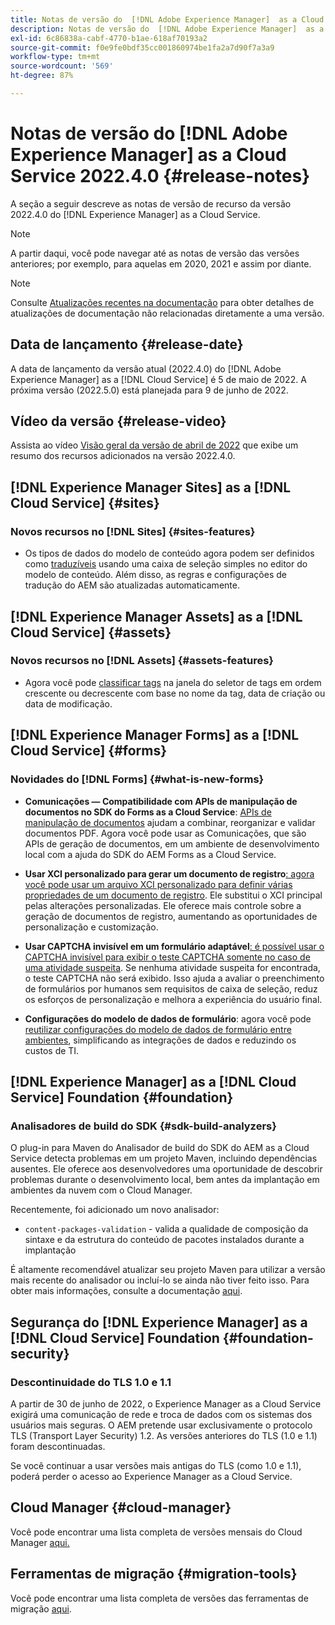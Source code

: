 ```yaml
---
title: Notas de versão do  [!DNL Adobe Experience Manager]  as a Cloud Service 2022.4.0.
description: Notas de versão do  [!DNL Adobe Experience Manager]  as a Cloud Service 2022.4.0.
exl-id: 6c86838a-cabf-4770-b1ae-618af70193a2
source-git-commit: f0e9fe0bdf35cc001860974be1fa2a7d90f7a3a9
workflow-type: tm+mt
source-wordcount: '569'
ht-degree: 87%

---
```


# Notas de versão do [!DNL Adobe Experience Manager] as a Cloud Service 2022.4.0 {#release-notes}

A seção a seguir descreve as notas de versão de recurso da versão 2022.4.0 do [!DNL Experience Manager] as a Cloud Service.

>[!NOTE]
>
>A partir daqui, você pode navegar até as notas de versão das versões anteriores; por exemplo, para aquelas em 2020, 2021 e assim por diante.

>[!NOTE]
>
>Consulte [Atualizações recentes na documentação](https://experienceleague.adobe.com/docs/experience-manager-release-information/aem-release-updates/doc-updates/documentation-updates.html?lang=pt-BR) para obter detalhes de atualizações de documentação não relacionadas diretamente a uma versão.

## Data de lançamento {#release-date}

A data de lançamento da versão atual (2022.4.0) do [!DNL Adobe Experience Manager] as a [!DNL Cloud Service] é 5 de maio de 2022.
A próxima versão (2022.5.0) está planejada para 9 de junho de 2022.

## Vídeo da versão {#release-video}

Assista ao vídeo [Visão geral da versão de abril de 2022](https://video.tv.adobe.com/v/342612?quality=12) que exibe um resumo dos recursos adicionados na versão 2022.4.0.

## [!DNL Experience Manager Sites] as a [!DNL Cloud Service] {#sites}

### Novos recursos no [!DNL Sites] {#sites-features}

* Os tipos de dados do modelo de conteúdo agora podem ser definidos como [traduzíveis](/help/assets/content-fragments/content-fragments-models.md#properties) usando uma caixa de seleção simples no editor do modelo de conteúdo. Além disso, as regras e configurações de tradução do AEM são atualizadas automaticamente.

## [!DNL Experience Manager Assets] as a [!DNL Cloud Service] {#assets}

### Novos recursos no [!DNL Assets] {#assets-features}

* Agora você pode [classificar tags](/help/assets/organize-assets.md#use-tags-to-organize-assets) na janela do seletor de tags em ordem crescente ou decrescente com base no nome da tag, data de criação ou data de modificação.


## [!DNL Experience Manager Forms] as a [!DNL Cloud Service] {#forms}

### Novidades do [!DNL Forms] {#what-is-new-forms}

* **Comunicações — Compatibilidade com APIs de manipulação de documentos no SDK do Forms as a Cloud Service**: [APIs de manipulação de documentos](/help/forms/aem-forms-cloud-service-communications.md) ajudam a combinar, reorganizar e validar documentos PDF. Agora você pode usar as Comunicações, que são APIs de geração de documentos, em um ambiente de desenvolvimento local com a ajuda do SDK do AEM Forms as a Cloud Service.

* **Usar XCI personalizado para gerar um documento de registro**[: agora você pode usar um arquivo XCI personalizado para definir várias propriedades de um documento de registro](/help/forms/generate-document-of-record-for-non-xfa-based-adaptive-forms.md#use-a-custom-xci-file). Ele substitui o XCI principal pelas alterações personalizadas. Ele oferece mais controle sobre a geração de documentos de registro, aumentando as oportunidades de personalização e customização.

* **Usar CAPTCHA invisível em um formulário adaptável**[: é possível usar o CAPTCHA invisível para exibir o teste CAPTCHA somente no caso de uma atividade suspeita](/help/forms/captcha-adaptive-forms.md). Se nenhuma atividade suspeita for encontrada, o teste CAPTCHA não será exibido. Isso ajuda a avaliar o preenchimento de formulários por humanos sem requisitos de caixa de seleção, reduz os esforços de personalização e melhora a experiência do usuário final.

* **Configurações do modelo de dados de formulário**: agora você pode [reutilizar configurações do modelo de dados de formulário entre ambientes](/help/forms/create-form-data-models.md#runmode-specific-context-aware-config), simplificando as integrações de dados e reduzindo os custos de TI.


## [!DNL Experience Manager] as a [!DNL Cloud Service] Foundation {#foundation}

### Analisadores de build do SDK {#sdk-build-analyzers}

O plug-in para Maven do Analisador de build do SDK do AEM as a Cloud Service detecta problemas em um projeto Maven, incluindo dependências ausentes. Ele oferece aos desenvolvedores uma oportunidade de descobrir problemas durante o desenvolvimento local, bem antes da implantação em ambientes da nuvem com o Cloud Manager.

Recentemente, foi adicionado um novo analisador:

* `content-packages-validation` - valida a qualidade de composição da sintaxe e da estrutura do conteúdo de pacotes instalados durante a implantação

É altamente recomendável atualizar seu projeto Maven para utilizar a versão mais recente do analisador ou incluí-lo se ainda não tiver feito isso. Para obter mais informações, consulte a documentação [aqui](https://experienceleague.adobe.com/docs/experience-manager-core-components/using/developing/archetype/build-analyzer-maven-plugin.html?lang=pt-BR).

## Segurança do [!DNL Experience Manager] as a [!DNL Cloud Service] Foundation {#foundation-security}

### Descontinuidade do TLS 1.0 e 1.1

A partir de 30 de junho de 2022, o Experience Manager as a Cloud Service exigirá uma comunicação de rede e troca de dados com os sistemas dos usuários mais seguras. O AEM pretende usar exclusivamente o protocolo TLS (Transport Layer Security) 1.2. As versões anteriores do TLS (1.0 e 1.1) foram descontinuadas.

Se você continuar a usar versões mais antigas do TLS (como 1.0 e 1.1), poderá perder o acesso ao Experience Manager as a Cloud Service.

## Cloud Manager {#cloud-manager}

Você pode encontrar uma lista completa de versões mensais do Cloud Manager [aqui.](/help/implementing/cloud-manager/release-notes/current.md)

## Ferramentas de migração {#migration-tools}

Você pode encontrar uma lista completa de versões das ferramentas de migração [aqui](/help/journey-migration/release-notes/release-notes-migration-tools-current.md).
